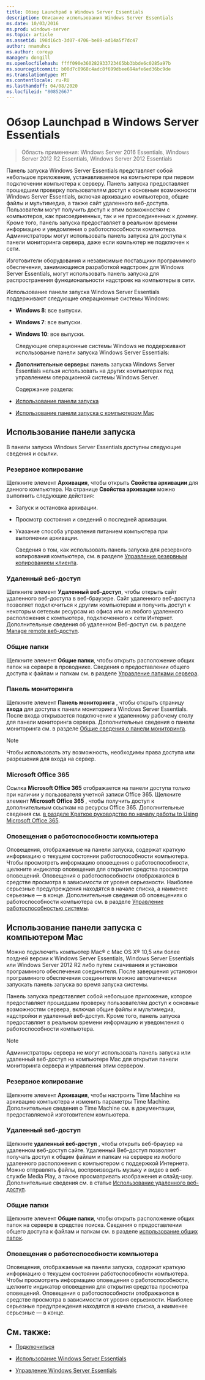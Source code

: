 ```yaml
---
title: Обзор Launchpad в Windows Server Essentials
description: Описание использования Windows Server Essentials
ms.date: 10/03/2016
ms.prod: windows-server
ms.topic: article
ms.assetid: 198d16cb-3d07-4706-be89-ad14a5f7dc47
author: nnamuhcs
ms.author: coreyp
manager: dongill
ms.openlocfilehash: ffff090e360282933723465bb3bbde6c0285a97b
ms.sourcegitcommit: b00d7c8968c4adc8f699dbee694afe6ed36bc9de
ms.translationtype: MT
ms.contentlocale: ru-RU
ms.lasthandoff: 04/08/2020
ms.locfileid: "80852667"
---
```

# <a name="overview-of-the-launchpad-in-windows-server-essentials"></a>Обзор Launchpad в Windows Server Essentials

>Область применения: Windows Server 2016 Essentials, Windows Server 2012 R2 Essentials, Windows Server 2012 Essentials

Панель запуска Windows Server Essentials представляет собой небольшое приложение, устанавливаемое на компьютере при первом подключении компьютера к серверу. Панель запуска предоставляет прошедшим проверку пользователям доступ к основным возможности Windows Server Essentials, включая архивацию компьютеров, общие файлы и мультимедиа, а также сайт удаленного веб-доступа. Пользователи могут получить доступ к этим возможностям с компьютеров, как присоединенных, так и не присоединенных к домену. Кроме того, панель запуска предоставляет в реальном времени информацию и уведомления о работоспособности компьютера. Администраторы могут использовать панель запуска для доступа к панели мониторинга сервера, даже если компьютер не подключен к сети.  
  
 Изготовители оборудования и независимые поставщики программного обеспечения, занимающиеся разработкой надстроек для Windows Server Essentials, могут использовать панель запуска для распространения функциональности надстроек на компьютеры в сети.  
  
 Использование панели запуска Windows Server Essentials поддерживают следующие операционные системы Windows:  
  
- **Windows 8**: все выпуски.  
  
- **Windows 7**: все выпуски.  
- **Windows 10**: все выпуски. 
  
  Следующие операционные системы Windows не поддерживают использование панели запуска Windows Server Essentials:  
  
- **Дополнительные серверы**: панель запуска Windows Server Essentials нельзя использовать на других компьютерах под управлением операционной системы Windows Server.  
  
  Содержание раздела:  
  
- [Использование панели запуска](Overview-of-the-Launchpad-in-Windows-Server-Essentials.md#BKMK_Launchpad)  
  
- [Использование панели запуска с компьютером Mac](Overview-of-the-Launchpad-in-Windows-Server-Essentials.md#BKMK_Mac)  
  
##  <a name="use-the-launchpad"></a><a name="BKMK_Launchpad"></a>Использование панели запуска  
 В панели запуска Windows Server Essentials доступны следующие сведения и ссылки.  
  
### <a name="backup"></a>Резервное копирование  
 Щелкните элемент **Архивация**, чтобы открыть **Свойства архивации** для данного компьютера. На странице **Свойства архивации** можно выполнить следующие действия:  
  
- Запуск и остановка архивации.  
  
- Просмотр состояния и сведений о последней архивации.  
  
- Указание способа управления питанием компьютера при выполнении архивации.  
  
  Сведения о том, как использовать панель запуска для резервного копирования компьютера, см. в разделе [Управление резервным копированием клиента](Manage-Client-Computer-Backup-in-Windows-Server-Essentials.md).  
  
### <a name="remote-web-access"></a>Удаленный веб-доступ  
 Щелкните элемент **Удаленный веб-доступ**, чтобы открыть сайт удаленного веб-доступа в веб-браузере. Сайт удаленного веб-доступа позволяет подключиться к другим компьютерам и получить доступ к некоторым сетевым ресурсам из офиса или из любого удаленного расположения с компьютера, подключенного к сети Интернет. Дополнительные сведения об удаленном Веб-доступ см. в разделе [Manage remote веб-доступ](Manage-Remote-Web-Access-in-Windows-Server-Essentials.md).  
  
### <a name="shared-folders"></a>Общие папки  
 Щелкните элемент **Общие папки**, чтобы открыть расположение общих папок на сервере в проводнике. Сведения о предоставлении общего доступа к файлам и папкам см. в разделе [Управление папками сервера](Manage-Server-Folders-in-Windows-Server-Essentials.md).  
  
### <a name="dashboard"></a>Панель мониторинга  
 Щелкните элемент  **Панель мониторинга** , чтобы открыть страницу **входа** для доступа к панели мониторинга Windows Server Essentials. После входа открывается подключение к удаленному рабочему столу для панели мониторинга сервера. Дополнительные сведения о панели мониторинга см. в разделе [Общие сведения о панели мониторинга](Overview-of-the-Dashboard-in-Windows-Server-Essentials.md).  
  
> [!NOTE]
>  Чтобы использовать эту возможность, необходимы права доступа или разрешения для входа на сервер.  
  
### <a name="microsoft-office-365"></a>Microsoft Office 365  
 Ссылка **Microsoft Office 365** отображается на панели доступа только при наличии у пользователя учетной записи Office 365. Щелкните элемент  **Microsoft Office 365** , чтобы получить доступ к дополнительным ссылкам на ресурсы Office 365. Дополнительные сведения см. [в разделе Краткое руководство по началу работы to Using Microsoft Office 365](../use/Quick-Start-Guide-to-Using-Microsoft-Office-365-with-Windows-Server-Essentials.md).  
  
### <a name="computer-health-alerts"></a>Оповещения о работоспособности компьютера  
 Оповещения, отображаемые на панели запуска, содержат краткую информацию о текущем состоянии работоспособности компьютера. Чтобы просмотреть информацию оповещения о работоспособности, щелкните индикатор оповещения для открытия средства просмотра оповещений. Оповещения о работоспособности отображаются в средстве просмотра в зависимости от уровня серьезности. Наиболее серьезные предупреждения находятся в начале списка, а наименее серьезные — в конце. Дополнительные сведения об оповещениях о работоспособности компьютера см. в разделе [Управление работоспособностью системы](Manage-System-Health-in-Windows-Server-Essentials.md).  
  
##  <a name="use-the-launchpad-with-a-mac-computer"></a><a name="BKMK_Mac"></a>Использование панели запуска с компьютером Mac  
 Можно подключить компьютер Mac&reg; с Mac OS X&reg; 10,5 или более поздней версии к Windows Server Essentials, Windows Server Essentials или Windows Server 2012 R2 либо путем скачивания и установки программного обеспечения соединителя. После завершения установки программного обеспечения соединителя можно автоматически запускать панель запуска во время запуска системы.  
  
 Панель запуска представляет собой небольшое приложение, которое предоставляет прошедшим проверку пользователям доступ к основные возможностям сервера, включая общие файлы и мультимедиа, надстройки и удаленный веб-доступ. Кроме того, панель запуска предоставляет в реальном времени информацию и уведомления о работоспособности компьютера.  
  
> [!NOTE]
>  Администраторы сервера не могут использовать панель запуска или удаленный веб-доступ на компьютере Mac для открытия панели мониторинга сервера и управления этим сервером.  
  
### <a name="backup"></a>Резервное копирование  
 Щелкните элемент **Архивация**, чтобы настроить Time Machine на архивацию компьютера и изменить параметры Time Machine. Дополнительные сведения о Time Machine см. в документации, предоставляемой изготовителем компьютера.  
  
### <a name="remote-web-access"></a>Удаленный веб-доступ  
 Щелкните **удаленный веб-доступ** , чтобы открыть веб-браузер на удаленном веб-доступ сайте. Удаленный Веб-доступ позволяет получать доступ к общим файлам и папкам на сервере из любого удаленного расположения с компьютером с поддержкой Интернета. Можно отправлять файлы, воспроизводить музыку и видео в веб-службе Media Play, а также просматривать изображения и слайд-шоу. Дополнительные сведения см. в статье [Использование удаленного веб-доступ](../use/Use-Remote-Web-Access-in-Windows-Server-Essentials.md).  
  
### <a name="shared-folders"></a>Общие папки  
 Щелкните элемент **Общие папки**, чтобы открыть расположение общих папок на сервере в средстве поиска. Сведения о предоставлении общего доступа к файлам и папкам см. в разделе [использование общих папок](../use/Use-Shared-Folders-in-Windows-Server-Essentials.md).  
  
### <a name="computer-health-alerts"></a>Оповещения о работоспособности компьютера  
 Оповещения, отображаемые на панели запуска, содержат краткую информацию о текущем состоянии работоспособности компьютера. Чтобы просмотреть информацию оповещения о работоспособности, щелкните индикатор оповещения для открытия средства просмотра оповещений. Оповещения о работоспособности отображаются в средстве просмотра в зависимости от уровня серьезности. Наиболее серьезные предупреждения находятся в начале списка, а наименее серьезные — в конце.  
  
## <a name="see-also"></a>См. также:  
  
-   [Подключиться](../use/Get-Connected-in-Windows-Server-Essentials.md)  
  
-   [Использование Windows Server Essentials](../use/Use-Windows-Server-Essentials.md)  
  
-   [Управление Windows Server Essentials](Manage-Windows-Server-Essentials.md)

